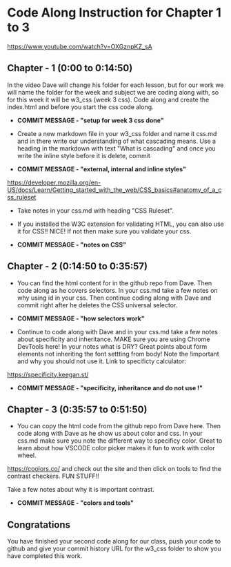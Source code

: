 # Code Along Instruction for Chapter 1 to 3
https://www.youtube.com/watch?v=OXGznpKZ_sA


## Chapter - 1 (0:00 to 0:14:50)

In the video Dave will change his folder for each lesson, but for our work we will name the folder for the week and subject we are coding along with, so for this week it will be w3_css (week 3 css). Code along and create the index.html and before you start the css code along. 

* **COMMIT MESSAGE - "setup for week 3 css done"**

* Create a new markdown file in your w3_css folder and name it css.md and in there write our understanding of what cascading means. Use a heading in the markdown with text "What is cascading" and once you write the inline style before it is delete, commit

* **COMMIT MESSAGE - "external, internal and inline styles"**

https://developer.mozilla.org/en-US/docs/Learn/Getting_started_with_the_web/CSS_basics#anatomy_of_a_css_ruleset

* Take notes in your css.md with heading "CSS Ruleset".  

* If you installed the W3C extension for validating HTML, you can also use it for CSS!! NICE! If not then make sure you validate your css. 

* **COMMIT MESSAGE - "notes on CSS"**

## Chapter - 2 (0:14:50 to 0:35:57)

* You can find the html content for in the github repo from Dave.  Then code along as he covers selectors. In your css.md take a few notes on why using id in your css.  Then continue coding along with Dave and commit right after he deletes the CSS universal selector.

* **COMMIT MESSAGE - "how selectors work"**

* Continue to code along with Dave and in your css.md take a few notes 
about specificity and inheritance. MAKE sure you are using Chrome DevTools here! In your notes what is DRY? Great points about form elements not inheriting the font settting from body! Note the !important and why you should not use it. Link to specificty calculator:

https://specificity.keegan.st/

* **COMMIT MESSAGE - "specificity, inheritance and do not use !"**

## Chapter - 3 (0:35:57 to 0:51:50)

* You can copy the html code from the github repo from Dave here. Then code along with Dave as he show us about color and css. In your css.md make sure you note the different way to specificy color. Great to learn about how VSCODE color picker makes it fun to work with color wheel. 

https://coolors.co/ and check out the site and then click on tools to find the contrast checkers. FUN STUFF!!

Take a few notes about why it is important contrast.

* **COMMIT MESSAGE - "colors and tools"**

## Congratations
You have finished your second code along for our class, push your code to github and give your commit history URL for the w3_css folder to show you have completed this work. 